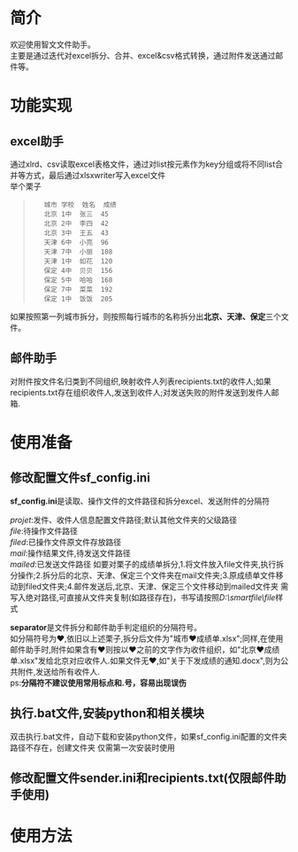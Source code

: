 # 简介
欢迎使用智文文件助手。  
主要是通过迭代对excel拆分、合并、excel&csv格式转换，通过附件发送通过邮件等。
# 功能实现
## excel助手
通过xlrd、csv读取excel表格文件，通过对list按元素作为key分组或将不同list合并等方式，最后通过xlsxwriter写入excel文件  
举个栗子  
>        城市	学校	姓名	成绩  
>        北京	1中	张三	45  
>        北京	2中	李四	42  
>        北京	3中	王五	43  
>        天津	6中	小亮	96  
>        天津	7中	小丽	108  
>        天津	1中	如花	120  
>        保定	4中	贝贝	156  
>        保定	5中	哈哈	168   
>        保定	7中	菜菜	192  
>        保定	1中	饭饭	205  
如果按照第一列城市拆分，则按照每行城市的名称拆分出**北京、天津、保定**三个文件。
## 邮件助手
对附件按文件名归类到不同组织,映射收件人列表recipients.txt的收件人;如果recipients.txt存在组织收件人,发送到收件人;对发送失败的附件发送到发件人邮箱.
# 使用准备
## 修改配置文件sf_config.ini
**sf_config.ini**是读取、操作文件的文件路径和拆分excel、发送附件的分隔符  

*projet*:发件、收件人信息配置文件路径;默认其他文件夹的父级路径  
*file*:待操作文件路径  
*filed*:已操作文件原文件存放路径  
*mail*:操作结果文件,待发送文件路径  
*mailed*:已发送文件路径 
如要对栗子的成绩单拆分,1.将文件放入file文件夹,执行拆分操作;2.拆分后的北京、天津、保定三个文件夹在mail文件夹;3.原成绩单文件移动到filed文件夹;4.邮件发送后,北京、天津、保定三个文件移动到mailed文件夹
需写入绝对路径,可直接从文件夹复制(如路径存在)，书写请按照*D:\smartfile\file*样式

**separator**是文件拆分和邮件助手判定组织的分隔符号。  
如分隔符号为❤,依旧以上述栗子,拆分后文件为"城市❤成绩单.xlsx";同样,在使用邮件助手时,附件如果含有❤则按以❤之前的文字作为收件组织，如"北京❤成绩单.xlsx"发给北京对应收件人.如果文件无❤,如"关于下发成绩的通知.docx",则为公共附件,发送给所有收件人.  
ps:**分隔符不建议使用常用标点和.号，容易出现误伤**
## 执行.bat文件,安装python和相关模块
双击执行.bat文件，自动下载和安装python文件，如果sf_config.ini配置的文件夹路径不存在，创建文件夹
仅需第一次安装时使用
## 修改配置文件sender.ini和recipients.txt(仅限邮件助手使用)
# 使用方法
